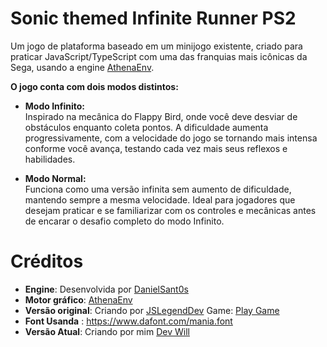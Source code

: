 # **Sonic themed Infinite Runner PS2**
Um jogo de plataforma baseado em um minijogo existente, criado para praticar JavaScript/TypeScript com uma das franquias mais icônicas da Sega, usando a engine [AthenaEnv](https://github.com/DanielSant0s/AthenaEnv).

**O jogo conta com dois modos distintos:**
- **Modo Infinito:**  
Inspirado na mecânica do Flappy Bird, onde você deve desviar de obstáculos enquanto coleta pontos. A dificuldade aumenta progressivamente, com a velocidade do jogo se tornando mais intensa conforme você avança, testando cada vez mais seus reflexos e habilidades.

- **Modo Normal:**  
Funciona como uma versão infinita sem aumento de dificuldade, mantendo sempre a mesma velocidade. Ideal para jogadores que desejam praticar e se familiarizar com os controles e mecânicas antes de encarar o desafio completo do modo Infinito.

# **Créditos**
- **Engine**: Desenvolvida por [DanielSant0s](https://github.com/DanielSant0s)
- **Motor gráfico**: [AthenaEnv](https://github.com/DanielSant0s/AthenaEnv)
- **Versão original**: Criando por [JSLegendDev](https://github.com/JSLegendDev) Game: [Play Game](https://jslegend.itch.io/sonic-ring-run)
- **Font Usanda** : https://www.dafont.com/mania.font
- **Versão Atual**: Criando por mim [Dev Will](https://github.com/DevWill-hub)
